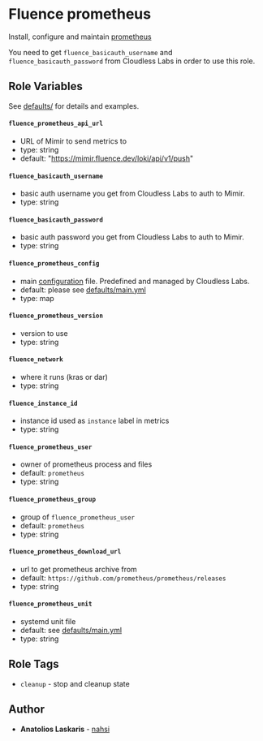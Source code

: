 # Fluence prometheus

Install, configure and maintain [prometheus](https://prometheus.io)

You need to get `fluence_basicauth_username` and `fluence_basicauth_password`
from Cloudless Labs in order to use this role.

## Role Variables

See
[defaults/](https://github.com/fluencelabs/ansible/blob/main/roles/prometheus/defaults/main.yml)
for details and examples.

#### `fluence_prometheus_api_url`

- URL of Mimir to send metrics to
- type: string
- default: "https://mimir.fluence.dev/loki/api/v1/push"

#### `fluence_basicauth_username`

- basic auth username you get from Cloudless Labs to auth to Mimir.
- type: string

#### `fluence_basicauth_password`

- basic auth password you get from Cloudless Labs to auth to Mimir.
- type: string

#### `fluence_prometheus_config`

- main
  [configuration](https://prometheus.io/docs/prometheus/latest/configuration/configuration/)
  file. Predefined and managed by Cloudless Labs.
- default: please see
  [defaults/main.yml](https://github.com/fluencelabs/ansible/blob/main/roles/prometheus/defaults/main.yml)
- type: map

#### `fluence_prometheus_version`

- version to use
- type: string

#### `fluence_network`

- where it runs (kras or dar)
- type: string

#### `fluence_instance_id`

- instance id used as `instance` label in metrics
- type: string

#### `fluence_prometheus_user`

- owner of prometheus process and files
- default: `prometheus`
- type: string

#### `fluence_prometheus_group`

- group of `fluence_prometheus_user`
- default: `prometheus`
- type: string

#### `fluence_prometheus_download_url`

- url to get prometheus archive from
- default: `https://github.com/prometheus/prometheus/releases`
- type: string

#### `fluence_prometheus_unit`

- systemd unit file
- default: see
  [defaults/main.yml](https://github.com/fluencelabs/ansible/blob/main/roles/prometheus/defaults/main.yml)
- type: string

## Role Tags

- `cleanup` - stop and cleanup state

## Author

- **Anatolios Laskaris** - [nahsi](https://github.com/nahsi)
